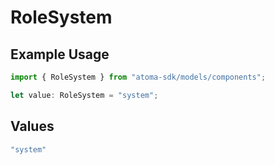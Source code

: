 # RoleSystem

## Example Usage

```typescript
import { RoleSystem } from "atoma-sdk/models/components";

let value: RoleSystem = "system";
```

## Values

```typescript
"system"
```